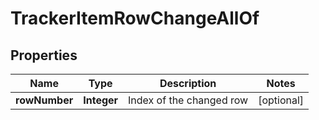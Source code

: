 

# TrackerItemRowChangeAllOf

## Properties

Name | Type | Description | Notes
------------ | ------------- | ------------- | -------------
**rowNumber** | **Integer** | Index of the changed row |  [optional]




